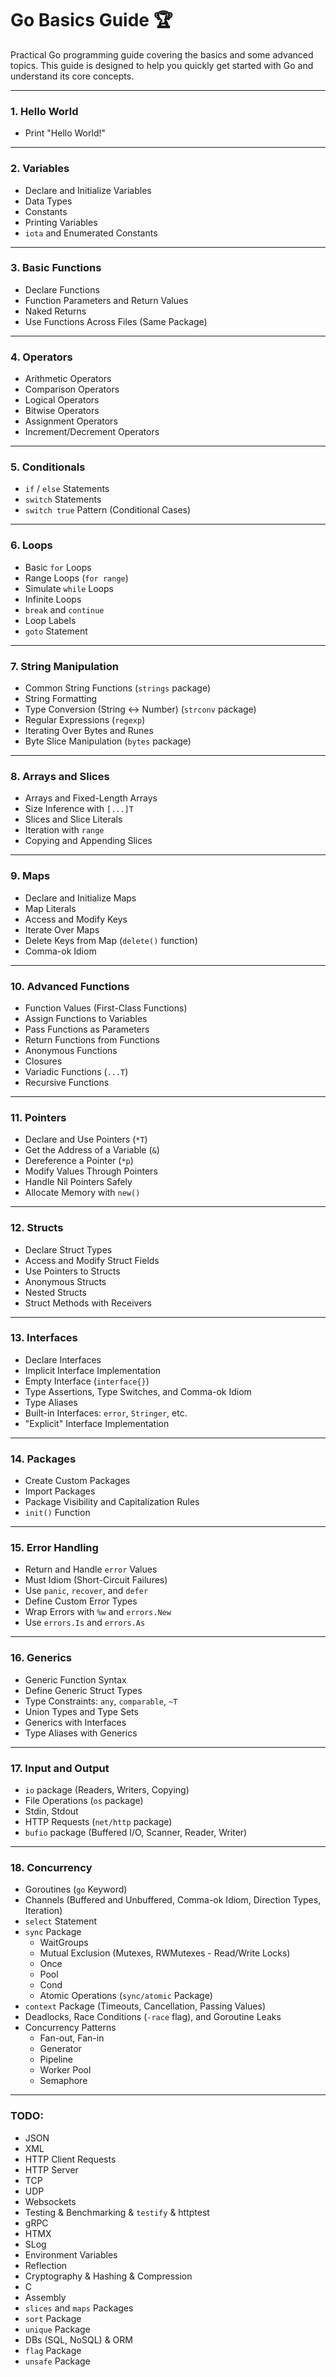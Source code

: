 # Go Basics Guide 🏆

Practical Go programming guide covering the basics and some advanced topics. This guide is designed to help you quickly get started with Go and understand its core concepts.

---

### 1. Hello World

- Print "Hello World!"

---

### 2. Variables

- Declare and Initialize Variables
- Data Types
- Constants
- Printing Variables
- `iota` and Enumerated Constants

---

### 3. Basic Functions

- Declare Functions
- Function Parameters and Return Values
- Naked Returns
- Use Functions Across Files (Same Package)

---

### 4. Operators

- Arithmetic Operators
- Comparison Operators
- Logical Operators
- Bitwise Operators
- Assignment Operators
- Increment/Decrement Operators

---

### 5. Conditionals

- `if` / `else` Statements
- `switch` Statements
- `switch true` Pattern (Conditional Cases)

---

### 6. Loops

- Basic `for` Loops
- Range Loops (`for range`)
- Simulate `while` Loops
- Infinite Loops
- `break` and `continue`
- Loop Labels
- `goto` Statement

---

### 7. String Manipulation

- Common String Functions (`strings` package)
- String Formatting
- Type Conversion (String ↔ Number) (`strconv` package)
- Regular Expressions (`regexp`)
- Iterating Over Bytes and Runes
- Byte Slice Manipulation (`bytes` package)

---

### 8. Arrays and Slices

- Arrays and Fixed-Length Arrays
- Size Inference with `[...]T`
- Slices and Slice Literals
- Iteration with `range`
- Copying and Appending Slices

---

### 9. Maps

- Declare and Initialize Maps
- Map Literals
- Access and Modify Keys
- Iterate Over Maps
- Delete Keys from Map (`delete()` function)
- Comma-ok Idiom

---

### 10. Advanced Functions

- Function Values (First-Class Functions)
- Assign Functions to Variables
- Pass Functions as Parameters
- Return Functions from Functions
- Anonymous Functions
- Closures
- Variadic Functions (`...T`)
- Recursive Functions

---

### 11. Pointers

- Declare and Use Pointers (`*T`)
- Get the Address of a Variable (`&`)
- Dereference a Pointer (`*p`)
- Modify Values Through Pointers
- Handle Nil Pointers Safely
- Allocate Memory with `new()`

---

### 12. Structs

- Declare Struct Types
- Access and Modify Struct Fields
- Use Pointers to Structs
- Anonymous Structs
- Nested Structs
- Struct Methods with Receivers

---

### 13. Interfaces

- Declare Interfaces
- Implicit Interface Implementation
- Empty Interface (`interface{}`)
- Type Assertions, Type Switches, and Comma-ok Idiom
- Type Aliases
- Built-in Interfaces: `error`, `Stringer`, etc.
- "Explicit" Interface Implementation

---

### 14. Packages

- Create Custom Packages
- Import Packages
- Package Visibility and Capitalization Rules
- `init()` Function

---

### 15. Error Handling

- Return and Handle `error` Values
- Must Idiom (Short-Circuit Failures)
- Use `panic`, `recover`, and `defer`
- Define Custom Error Types
- Wrap Errors with `%w` and `errors.New`
- Use `errors.Is` and `errors.As`

---

### 16. Generics

- Generic Function Syntax
- Define Generic Struct Types
- Type Constraints: `any`, `comparable`, `~T`
- Union Types and Type Sets
- Generics with Interfaces
- Type Aliases with Generics

---

### 17. Input and Output

- `io` package (Readers, Writers, Copying)
- File Operations (`os` package)
- Stdin, Stdout
- HTTP Requests (`net/http` package)
- `bufio` package (Buffered I/O, Scanner, Reader, Writer)

---

### 18. Concurrency

- Goroutines (`go` Keyword)
- Channels (Buffered and Unbuffered, Comma-ok Idiom, Direction Types, Iteration)
- `select` Statement
- `sync` Package
  - WaitGroups
  - Mutual Exclusion (Mutexes, RWMutexes - Read/Write Locks)
  - Once
  - Pool
  - Cond
  - Atomic Operations (`sync/atomic` Package)
- `context` Package (Timeouts, Cancellation, Passing Values)
- Deadlocks, Race Conditions (`-race` flag), and Goroutine Leaks
- Concurrency Patterns
  - Fan-out, Fan-in
  - Generator
  - Pipeline
  - Worker Pool
  - Semaphore

---

### TODO:

- JSON
- XML
- HTTP Client Requests
- HTTP Server
- TCP
- UDP
- Websockets
- Testing & Benchmarking & `testify` & httptest
- gRPC
- HTMX
- SLog
- Environment Variables
- Reflection
- Cryptography & Hashing & Compression
- C
- Assembly
- `slices` and `maps` Packages
- `sort` Package
- `unique` Package
- DBs (SQL, NoSQL) & ORM
- `flag` Package
- `unsafe` Package
